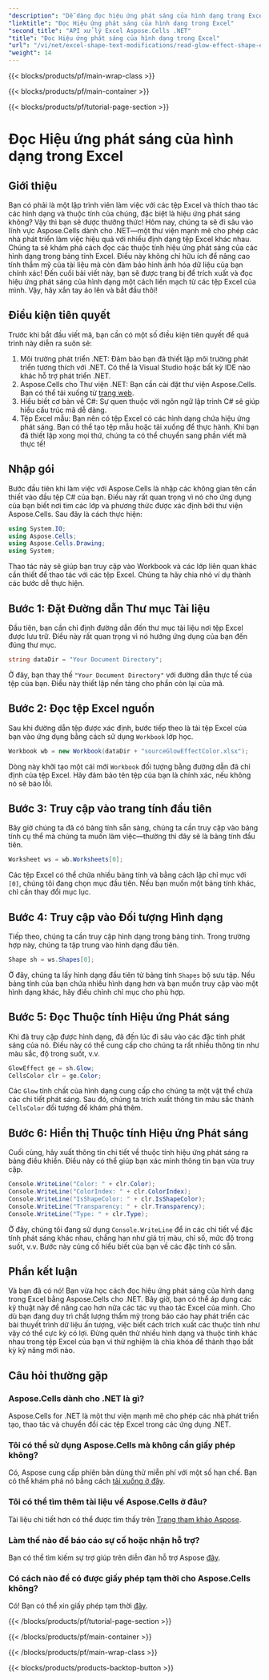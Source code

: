 ```yaml
---
"description": "Dễ dàng đọc hiệu ứng phát sáng của hình dạng trong Excel bằng Aspose.Cells cho .NET với hướng dẫn từng bước dành cho nhà phát triển này."
"linktitle": "Đọc Hiệu ứng phát sáng của hình dạng trong Excel"
"second_title": "API xử lý Excel Aspose.Cells .NET"
"title": "Đọc Hiệu ứng phát sáng của hình dạng trong Excel"
"url": "/vi/net/excel-shape-text-modifications/read-glow-effect-shape-excel/"
"weight": 14
---
```


{{< blocks/products/pf/main-wrap-class >}}

{{< blocks/products/pf/main-container >}}

{{< blocks/products/pf/tutorial-page-section >}}

# Đọc Hiệu ứng phát sáng của hình dạng trong Excel

## Giới thiệu
Bạn có phải là một lập trình viên làm việc với các tệp Excel và thích thao tác các hình dạng và thuộc tính của chúng, đặc biệt là hiệu ứng phát sáng không? Vậy thì bạn sẽ được thưởng thức! Hôm nay, chúng ta sẽ đi sâu vào lĩnh vực Aspose.Cells dành cho .NET—một thư viện mạnh mẽ cho phép các nhà phát triển làm việc hiệu quả với nhiều định dạng tệp Excel khác nhau. Chúng ta sẽ khám phá cách đọc các thuộc tính hiệu ứng phát sáng của các hình dạng trong bảng tính Excel. Điều này không chỉ hữu ích để nâng cao tính thẩm mỹ của tài liệu mà còn đảm bảo hình ảnh hóa dữ liệu của bạn chính xác!
Đến cuối bài viết này, bạn sẽ được trang bị để trích xuất và đọc hiệu ứng phát sáng của hình dạng một cách liền mạch từ các tệp Excel của mình. Vậy, hãy xắn tay áo lên và bắt đầu thôi!
## Điều kiện tiên quyết
Trước khi bắt đầu viết mã, bạn cần có một số điều kiện tiên quyết để quá trình này diễn ra suôn sẻ:
1. Môi trường phát triển .NET: Đảm bảo bạn đã thiết lập môi trường phát triển tương thích với .NET. Có thể là Visual Studio hoặc bất kỳ IDE nào khác hỗ trợ phát triển .NET.
2. Aspose.Cells cho Thư viện .NET: Bạn cần cài đặt thư viện Aspose.Cells. Bạn có thể tải xuống từ [trang web](https://releases.aspose.com/cells/net/).
3. Hiểu biết cơ bản về C#: Sự quen thuộc với ngôn ngữ lập trình C# sẽ giúp hiểu cấu trúc mã dễ dàng.
4. Tệp Excel mẫu: Bạn nên có tệp Excel có các hình dạng chứa hiệu ứng phát sáng. Bạn có thể tạo tệp mẫu hoặc tải xuống để thực hành.
Khi bạn đã thiết lập xong mọi thứ, chúng ta có thể chuyển sang phần viết mã thực tế!
## Nhập gói
Bước đầu tiên khi làm việc với Aspose.Cells là nhập các không gian tên cần thiết vào đầu tệp C# của bạn. Điều này rất quan trọng vì nó cho ứng dụng của bạn biết nơi tìm các lớp và phương thức được xác định bởi thư viện Aspose.Cells.
Sau đây là cách thực hiện:
```csharp
using System.IO;
using Aspose.Cells;
using Aspose.Cells.Drawing;
using System;
```
Thao tác này sẽ giúp bạn truy cập vào Workbook và các lớp liên quan khác cần thiết để thao tác với các tệp Excel.
Chúng ta hãy chia nhỏ ví dụ thành các bước dễ thực hiện.
## Bước 1: Đặt Đường dẫn Thư mục Tài liệu
Đầu tiên, bạn cần chỉ định đường dẫn đến thư mục tài liệu nơi tệp Excel được lưu trữ. Điều này rất quan trọng vì nó hướng ứng dụng của bạn đến đúng thư mục.
```csharp
string dataDir = "Your Document Directory";
```
Ở đây, bạn thay thế `"Your Document Directory"` với đường dẫn thực tế của tệp của bạn. Điều này thiết lập nền tảng cho phần còn lại của mã.
## Bước 2: Đọc tệp Excel nguồn
Sau khi đường dẫn tệp được xác định, bước tiếp theo là tải tệp Excel của bạn vào ứng dụng bằng cách sử dụng `Workbook` lớp học.
```csharp
Workbook wb = new Workbook(dataDir + "sourceGlowEffectColor.xlsx");
```
Dòng này khởi tạo một cái mới `Workbook` đối tượng bằng đường dẫn đã chỉ định của tệp Excel. Hãy đảm bảo tên tệp của bạn là chính xác, nếu không nó sẽ báo lỗi.
## Bước 3: Truy cập vào trang tính đầu tiên
Bây giờ chúng ta đã có bảng tính sẵn sàng, chúng ta cần truy cập vào bảng tính cụ thể mà chúng ta muốn làm việc—thường thì đây sẽ là bảng tính đầu tiên.
```csharp
Worksheet ws = wb.Worksheets[0];
```
Các tệp Excel có thể chứa nhiều bảng tính và bằng cách lập chỉ mục với `[0]`, chúng tôi đang chọn mục đầu tiên. Nếu bạn muốn một bảng tính khác, chỉ cần thay đổi mục lục.
## Bước 4: Truy cập vào Đối tượng Hình dạng
Tiếp theo, chúng ta cần truy cập hình dạng trong bảng tính. Trong trường hợp này, chúng ta tập trung vào hình dạng đầu tiên.
```csharp
Shape sh = ws.Shapes[0];
```
Ở đây, chúng ta lấy hình dạng đầu tiên từ bảng tính `Shapes` bộ sưu tập. Nếu bảng tính của bạn chứa nhiều hình dạng hơn và bạn muốn truy cập vào một hình dạng khác, hãy điều chỉnh chỉ mục cho phù hợp.
## Bước 5: Đọc Thuộc tính Hiệu ứng Phát sáng
Khi đã truy cập được hình dạng, đã đến lúc đi sâu vào các đặc tính phát sáng của nó. Điều này có thể cung cấp cho chúng ta rất nhiều thông tin như màu sắc, độ trong suốt, v.v.
```csharp
GlowEffect ge = sh.Glow;
CellsColor clr = ge.Color;
```
Các `Glow` tính chất của hình dạng cung cấp cho chúng ta một vật thể chứa các chi tiết phát sáng. Sau đó, chúng ta trích xuất thông tin màu sắc thành `CellsColor` đối tượng để khám phá thêm.
## Bước 6: Hiển thị Thuộc tính Hiệu ứng Phát sáng
Cuối cùng, hãy xuất thông tin chi tiết về thuộc tính hiệu ứng phát sáng ra bảng điều khiển. Điều này có thể giúp bạn xác minh thông tin bạn vừa truy cập.
```csharp
Console.WriteLine("Color: " + clr.Color);
Console.WriteLine("ColorIndex: " + clr.ColorIndex);
Console.WriteLine("IsShapeColor: " + clr.IsShapeColor);
Console.WriteLine("Transparency: " + clr.Transparency);
Console.WriteLine("Type: " + clr.Type);
```
Ở đây, chúng tôi đang sử dụng `Console.WriteLine` để in các chi tiết về đặc tính phát sáng khác nhau, chẳng hạn như giá trị màu, chỉ số, mức độ trong suốt, v.v. Bước này củng cố hiểu biết của bạn về các đặc tính có sẵn.
## Phần kết luận
Và bạn đã có nó! Bạn vừa học cách đọc hiệu ứng phát sáng của hình dạng trong Excel bằng Aspose.Cells cho .NET. Bây giờ, bạn có thể áp dụng các kỹ thuật này để nâng cao hơn nữa các tác vụ thao tác Excel của mình. Cho dù bạn đang duy trì chất lượng thẩm mỹ trong báo cáo hay phát triển các bài thuyết trình dữ liệu ấn tượng, việc biết cách trích xuất các thuộc tính như vậy có thể cực kỳ có lợi. 
Đừng quên thử nhiều hình dạng và thuộc tính khác nhau trong tệp Excel của bạn vì thử nghiệm là chìa khóa để thành thạo bất kỳ kỹ năng mới nào.
## Câu hỏi thường gặp
### Aspose.Cells dành cho .NET là gì?  
Aspose.Cells for .NET là một thư viện mạnh mẽ cho phép các nhà phát triển tạo, thao tác và chuyển đổi các tệp Excel trong các ứng dụng .NET.
### Tôi có thể sử dụng Aspose.Cells mà không cần giấy phép không?  
Có, Aspose cung cấp phiên bản dùng thử miễn phí với một số hạn chế. Bạn có thể khám phá nó bằng cách [tải xuống ở đây](https://releases.aspose.com/).
### Tôi có thể tìm thêm tài liệu về Aspose.Cells ở đâu?  
Tài liệu chi tiết hơn có thể được tìm thấy trên [Trang tham khảo Aspose](https://reference.aspose.com/cells/net/).
### Làm thế nào để báo cáo sự cố hoặc nhận hỗ trợ?  
Bạn có thể tìm kiếm sự trợ giúp trên diễn đàn hỗ trợ Aspose [đây](https://forum.aspose.com/c/cells/9).
### Có cách nào để có được giấy phép tạm thời cho Aspose.Cells không?  
Có! Bạn có thể xin giấy phép tạm thời [đây](https://purchase.aspose.com/temporary-license/).

{{< /blocks/products/pf/tutorial-page-section >}}

{{< /blocks/products/pf/main-container >}}

{{< /blocks/products/pf/main-wrap-class >}}

{{< blocks/products/products-backtop-button >}}